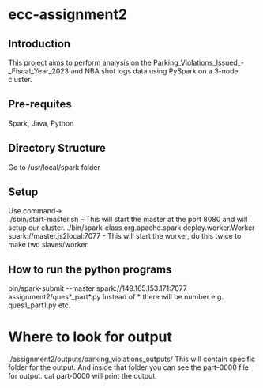 # ecc-assignment2

## Introduction
This project aims to perform analysis on the  Parking_Violations_Issued_-_Fiscal_Year_2023 and NBA shot logs data using PySpark on a 3-node cluster. 

## Pre-requites
Spark,
Java,
Python

## Directory Structure
Go to /usr/local/spark folder 

## Setup
Use command->  
./sbin/start-master.sh – This will start the master at the port 8080 and will setup our cluster. 
./bin/spark-class org.apache.spark.deploy.worker.Worker spark://master.js2local:7077 - This will start the worker, do this twice to make two slaves/worker.

## How to run the python programs
bin/spark-submit --master spark://149.165.153.171:7077 assignment2/ques*_part*.py
Instead of * there will be number e.g. ques1_part1.py etc. 

# Where to look for output
./assignment2/outputs/parking_violations_outputs/
This will contain specific folder for the output. And inside that folder you can see the part-0000 file for output. 
cat part-0000 will print the output. 

